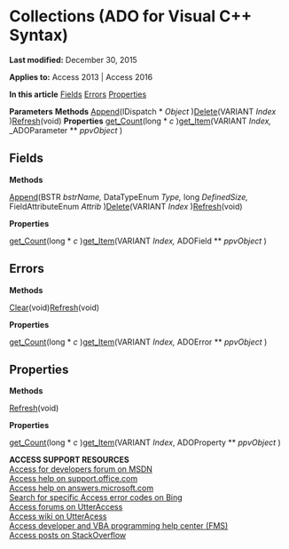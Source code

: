 
# Collections (ADO for Visual C++ Syntax)

 **Last modified:** December 30, 2015

**Applies to:** Access 2013 | Access 2016

 **In this article**
[Fields](#sectionSection0)
[Errors](#sectionSection1)
[Properties](#sectionSection2)


 **Parameters**
 **Methods**
[Append](http://msdn.microsoft.com/library/cca133af-2b95-877d-0488-0d99631623f2%28Office.15%29.aspx)(IDispatch * _Object_ )[Delete](http://msdn.microsoft.com/library/03ffc24d-fea2-30fa-c8e9-43eb524fd51f%28Office.15%29.aspx)(VARIANT  _Index_ )[Refresh](http://msdn.microsoft.com/library/f1c8829f-9c7d-12b6-7470-727ff38d663e%28Office.15%29.aspx)(void)
 **Properties**
[get_Count](http://msdn.microsoft.com/library/b59f9581-ffd1-471d-44fa-3c1bb812e140%28Office.15%29.aspx)(long * _c_ )[get_Item](http://msdn.microsoft.com/library/793c305f-0e5b-a529-e21f-b7ab0843ed49%28Office.15%29.aspx)(VARIANT  _Index,_ _ADOParameter ** _ppvObject_ )

## Fields
<a name="sectionSection0"> </a>

 **Methods**

[Append](http://msdn.microsoft.com/library/cca133af-2b95-877d-0488-0d99631623f2%28Office.15%29.aspx)(BSTR  _bstrName,_ DataTypeEnum _Type,_ long _DefinedSize,_ FieldAttributeEnum _Attrib_ )[Delete](http://msdn.microsoft.com/library/adc66365-703f-4491-fc5b-dbc9bca2ac53%28Office.15%29.aspx)(VARIANT  _Index_ )[Refresh](http://msdn.microsoft.com/library/f1c8829f-9c7d-12b6-7470-727ff38d663e%28Office.15%29.aspx)(void)

 **Properties**

[get_Count](http://msdn.microsoft.com/library/b59f9581-ffd1-471d-44fa-3c1bb812e140%28Office.15%29.aspx)(long * _c_ )[get_Item](http://msdn.microsoft.com/library/793c305f-0e5b-a529-e21f-b7ab0843ed49%28Office.15%29.aspx)(VARIANT  _Index,_ ADOField ** _ppvObject_ )


## Errors
<a name="sectionSection1"> </a>

 **Methods**

[Clear](http://msdn.microsoft.com/library/5d51f42c-147b-1fcf-d05b-123e5714ecb7%28Office.15%29.aspx)(void)[Refresh](http://msdn.microsoft.com/library/f1c8829f-9c7d-12b6-7470-727ff38d663e%28Office.15%29.aspx)(void)

 **Properties**

[get_Count](http://msdn.microsoft.com/library/b59f9581-ffd1-471d-44fa-3c1bb812e140%28Office.15%29.aspx)(long * _c_ )[get_Item](http://msdn.microsoft.com/library/793c305f-0e5b-a529-e21f-b7ab0843ed49%28Office.15%29.aspx)(VARIANT  _Index,_ ADOError ** _ppvObject_ )


## Properties
<a name="sectionSection2"> </a>

 **Methods**

[Refresh](http://msdn.microsoft.com/library/f1c8829f-9c7d-12b6-7470-727ff38d663e%28Office.15%29.aspx)(void)

 **Properties**

[get_Count](http://msdn.microsoft.com/library/b59f9581-ffd1-471d-44fa-3c1bb812e140%28Office.15%29.aspx)(long * _c_ )[get_Item](http://msdn.microsoft.com/library/793c305f-0e5b-a529-e21f-b7ab0843ed49%28Office.15%29.aspx)(VARIANT  _Index_, ADOProperty ** _ppvObject_ )

 **ACCESS SUPPORT RESOURCES**<br>
[Access for developers forum on MSDN](https://social.msdn.microsoft.com/Forums/office/en-US/home?forum=accessdev)<br>
[Access help on support.office.com](https://support.office.com/search/results?query=Access)<br>
[Access help on answers.microsoft.com](http://answers.microsoft.com/en-us/office/forum/access?page=1&;tab=question&;status=all&;auth=1)<br>
[Search for specific Access error codes on Bing](http://www.bing.com/)<br>
[Access forums on UtterAccess](http://www.utteraccess.com/forum/index.php?act=idx)<br>
[Access wiki on UtterAcess](http://www.utteraccess.com/forum/index.php?act=idx)<br>
[Access developer and VBA programming help center (FMS)](http://www.fmsinc.com/MicrosoftAccess/developer/)<br>
[Access posts on StackOverflow](http://stackoverflow.com/questions/tagged/ms-access)
